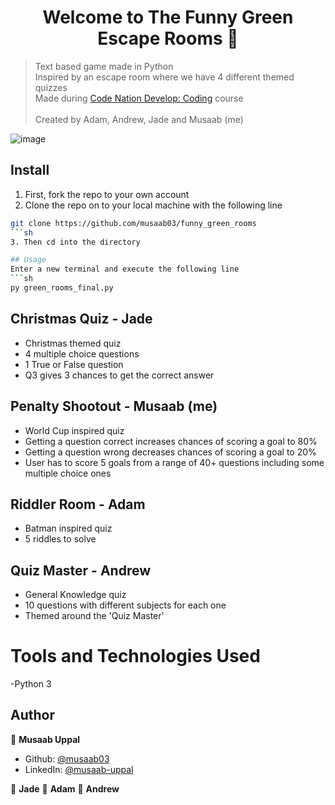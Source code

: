 <h1 align="center">Welcome to The Funny Green Escape Rooms 👋</h1>

> Text based game made in Python </br>
Inspired by an escape room where we have 4 different themed quizzes </br>
Made during [Code Nation Develop: Coding](https://wearecodenation.com/2023/02/22/develop-coding-l2/) course </br></br>
Created by Adam, Andrew, Jade and Musaab (me)

![image](https://user-images.githubusercontent.com/103457332/234884195-65fb639c-af14-4b63-af39-ea72e9245e4d.png)


## Install

1. First, fork the repo to your own account
2. Clone the repo on to your local machine with the following line </br>
  ```sh
  git clone https://github.com/musaab03/funny_green_rooms
  ```sh
3. Then cd into the directory

## Usage
Enter a new terminal and execute the following line
 ```sh
 py green_rooms_final.py
 ```

 ## Christmas Quiz - Jade
- Christmas themed quiz
- 4 multiple choice questions
- 1 True or False question
- Q3 gives 3 chances to get the correct answer

## Penalty Shootout - Musaab (me)
- World Cup inspired quiz
- Getting a question correct increases chances of scoring a goal to 80%
- Getting a question wrong decreases chances of scoring a goal to 20%
- User has to score 5 goals from a range of 40+ questions including some multiple choice ones

## Riddler Room - Adam
- Batman inspired quiz
- 5 riddles to solve

## Quiz Master - Andrew
- General Knowledge quiz 
- 10 questions with different subjects for each one
- Themed around the 'Quiz Master'

# Tools and Technologies Used
-Python 3

## Author

👤 **Musaab Uppal**

* Github: [@musaab03](https://github.com/musaab03)
* LinkedIn: [@musaab-uppal](https://linkedin.com/in/musaab-uppal)

👤 **Jade**
👤 **Adam**
👤 **Andrew**
